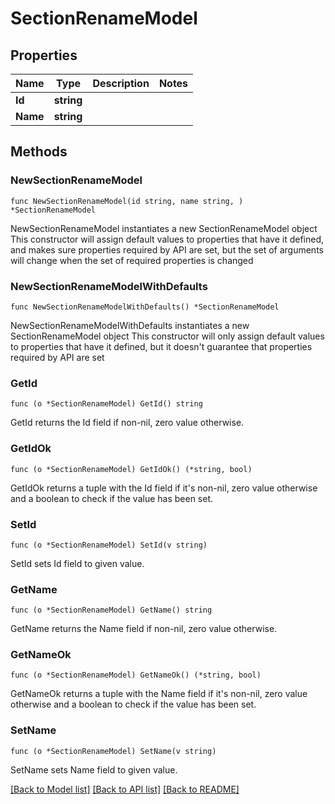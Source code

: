 # SectionRenameModel

## Properties

Name | Type | Description | Notes
------------ | ------------- | ------------- | -------------
**Id** | **string** |  | 
**Name** | **string** |  | 

## Methods

### NewSectionRenameModel

`func NewSectionRenameModel(id string, name string, ) *SectionRenameModel`

NewSectionRenameModel instantiates a new SectionRenameModel object
This constructor will assign default values to properties that have it defined,
and makes sure properties required by API are set, but the set of arguments
will change when the set of required properties is changed

### NewSectionRenameModelWithDefaults

`func NewSectionRenameModelWithDefaults() *SectionRenameModel`

NewSectionRenameModelWithDefaults instantiates a new SectionRenameModel object
This constructor will only assign default values to properties that have it defined,
but it doesn't guarantee that properties required by API are set

### GetId

`func (o *SectionRenameModel) GetId() string`

GetId returns the Id field if non-nil, zero value otherwise.

### GetIdOk

`func (o *SectionRenameModel) GetIdOk() (*string, bool)`

GetIdOk returns a tuple with the Id field if it's non-nil, zero value otherwise
and a boolean to check if the value has been set.

### SetId

`func (o *SectionRenameModel) SetId(v string)`

SetId sets Id field to given value.


### GetName

`func (o *SectionRenameModel) GetName() string`

GetName returns the Name field if non-nil, zero value otherwise.

### GetNameOk

`func (o *SectionRenameModel) GetNameOk() (*string, bool)`

GetNameOk returns a tuple with the Name field if it's non-nil, zero value otherwise
and a boolean to check if the value has been set.

### SetName

`func (o *SectionRenameModel) SetName(v string)`

SetName sets Name field to given value.



[[Back to Model list]](../README.md#documentation-for-models) [[Back to API list]](../README.md#documentation-for-api-endpoints) [[Back to README]](../README.md)


